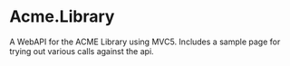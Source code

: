 # Acme.Library
A WebAPI for the ACME Library using MVC5.
Includes a sample page for trying out various calls against the api.
